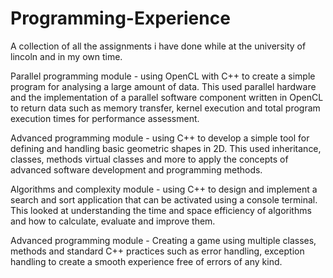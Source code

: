 # Programming-Experience
A collection of all the assignments i have done while at the university of lincoln and in my own time.

Parallel programming module - using OpenCL with C++ to create a simple program for analysing a large amount of data. This used parallel hardware and the implementation of a parallel software component written in OpenCL to return data such as memory transfer, kernel execution and total program execution times for performance assessment.

Advanced programming module - using C++ to develop a simple tool for defining and handling basic geometric shapes in 2D. This used inheritance, classes, methods virtual classes and more to apply the concepts of advanced software development and programming methods.

Algorithms and complexity module - using C++ to design and implement a search and sort application that can be activated using a console terminal. This looked at understanding the time and space efficiency of algorithms and how to calculate, evaluate and improve them.

Advanced programming module - Creating a game using multiple classes, methods and standard C++ practices such as error handling, exception handling to create a smooth experience free of errors of any kind.
